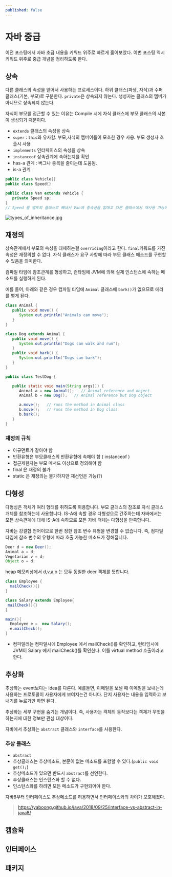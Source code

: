```yaml
---
published: false
---
```

# 자바 중급
이전 포스팅에서 자바 초급 내용을 키워드 위주로 빠르게 훓어보았다. 이번 포스팅 역시 키워드 위주로 중급 개념을 정리하도록 한다.

## 상속
다른 클래스의 속성을 얻어서 사용하는 프로세스이다. 하위 클래스(파생, 자식)과 수퍼 클래스(기본, 부모)로 구분한다. `private`은 상속되지 않는다. 생성자는 클래스의 멤버가 아니므로 상속되지 않는다.

자식이 부모를 접근할 수 있는 이유는 Compile 시에 자식 클래스에 부모 클래스의 사본이 생성되기 때문이다.

- `extends` 클래스의 속성을 상속
- `super` : `this`와 유사함. 부모,자식의 멤버이름이 모호한 경우 사용. 부모 생성자 호출시 사용
- `implements` 인터페이스의 속성을 상속 
- `instanceof` 상속관계에 속하는지를 확인
- has-a 관계 : 버그나 중복을 줄이는데 도움됨.
- is-a 관계

```java
public class Vehicle{}
public class Speed{}

public class Van extends Vehicle {
   private Speed sp;
}
// Speed 를 별도의 클래스로 빼내서 Van에 종속성을 없애고 다른 클래스에서 재사용 가능하게 함
```
![types_of_inheritance.jpg]({{site.baseurl}}/assets/images/types_of_inheritance.jpg)


## 재정의
상속관계에서 부모의 속성을 대체하는걸 `overriding`이라고 한다. `final`키워드를 가진 속성은 재정의할 수 없다. 자식 클래스가 요구 사항에 따라 부모 클래스 메소드를 구현할 수 있음을 의미한다.

컴파일 타임에 참조관계를 형성하고, 런타임에 JVM에 의해 실제 인스턴스에 속하는 메소드를 실행하게 된다.

예를 들어, 아래와 같은 경우 컴파일 타임에 `Animal` 클래스에 `bark()`가 없으므로 에러를 뱉게 된다.

```java
class Animal {
   public void move() {
      System.out.println("Animals can move");
   }
}

class Dog extends Animal {
   public void move() {
      System.out.println("Dogs can walk and run");
   }
   public void bark() {
      System.out.println("Dogs can bark");
   }
}

public class TestDog {

   public static void main(String args[]) {
      Animal a = new Animal();   // Animal reference and object
      Animal b = new Dog();   // Animal reference but Dog object

      a.move();   // runs the method in Animal class
      b.move();   // runs the method in Dog class
      b.bark();
   }
}
```

### 재정의 규칙
- 아규먼트가 같아야 함
- 반환유형은 부모클래스의 반환유형에 속해야 함 ( instanceof )
- 접근제한자는 부모 메서드 이상으로 정의해야 함
- final 은 재정의 불가
- static 은 재정의는 불가하지만 재선언은 가능(?)


## 다형성
다형성은 객체가 여러 형태를 취하도록 허용합니다. 부모 클래스의 참조로 자식 클래스 개체를 참조하는데 사용합니다. IS-A에 속할 경우 다형성으로 간주하는데 자바에서는 모든 상속관계에 대해 IS-A에 속하므로 모든 자바 객체는 다형성을 만족합니다.

자바는 강결합 언어이므로 한번 정한 참조 변수 유형을 변경할 수 없습니다. 즉, 컴파일 타임에 참조 변수의 유형에 따라 호출 가능한 메소드가 정해집니다.

```java
Deer d = new Deer();
Animal a = d;
Vegetarian v = d;
Object o = d;
```

heap 메모리상에서 d,v,a,o 는 모두 동일한 deer 객체를 뜻합니다.

```java
class Employee {
  mailCheck(){}
}

class Salary extends Employee{
 mailCheck(){} 
}

main(){
  Employee e =  new Salary();
  e.mailCheck();
}

```

- 컴파일러는 컴파일시에 Employee 에서 mailCheck()를 확인하고, 런타임시에 JVM이 Salary 에서 mailCheck()를 확인한다. 이를 virtual method 호출이라고 한다.


## 추상화
추상화는 event보다는 idea를 다룬다. 예를들면, 이메일을 보낼 때 이메일을 보내는데 사용하는 프로토콜이 사용자에게 보여지는건 아니다. 단지 사용자는 내용을 입력하고 보내기를 누르기만 하면 된다.

추상화는 세부 구현을 숨기는 개념이다. 즉, 사용자는 객체의 동작보다는 객체가 무엇을 하는지에 대한 정보만 관심 대상이다.

자바에서 추상화는 `abstract` 클래스와 `interface`를 사용한다.

### 추상 클래스
- `abstract`
- 추상클래스는 추상메소드, 본문이 없는 메소드를 포함할 수 있다.(`public void get();`)
- 추상메소드가 있으면 반드시 `abstract`를 선언한다.
- 추상클래스는 인스턴스화 할 수 없다.
- 인스턴스화를 하려면 모든 메소드가 구현되어야 한다.

자바8부터 인터페이스도 추상메소드를 허용하면서 인터페이스와의 차이가 모호해졌다.
> https://yaboong.github.io/java/2018/09/25/interface-vs-abstract-in-java8/




## 캡슐화

## 인터페이스

## 패키지
